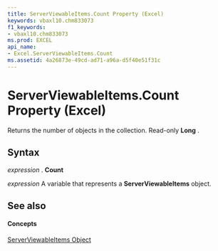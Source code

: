 ```yaml
---
title: ServerViewableItems.Count Property (Excel)
keywords: vbaxl10.chm833073
f1_keywords:
- vbaxl10.chm833073
ms.prod: EXCEL
api_name:
- Excel.ServerViewableItems.Count
ms.assetid: 4a26873e-49cd-ad71-a96a-d5f40e51f31c
---
```



# ServerViewableItems.Count Property (Excel)

Returns the number of objects in the collection. Read-only  **Long** .


## Syntax

 _expression_ . **Count**

 _expression_ A variable that represents a **ServerViewableItems** object.


## See also


#### Concepts


[ServerViewableItems Object](serverviewableitems-object-excel.md)

